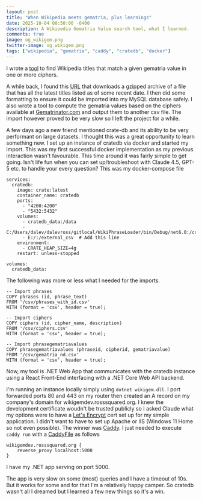 ```yaml
---
layout: post
title: "When Wikipedia meets gematria, plus learnings"
date: 2025-10-04 08:50:00 -0400
description: A Wikipedia Gematria Value search tool, what I learned.
comments: true
image: og_wikigem.png
twitter-image: og_wikigem.png
tags: ["wikipedia", "gematria", "caddy", "cratedb", "docker"]
---
```


I wrote a [tool](https://wikigemdev.rosssquared.org) to find Wikipedia titles that match a given gematria value in one or more ciphers.

A while back, I found this [URL](https://dumps.wikimedia.org/enwiki/latest/enwiki-latest-all-titles-in-ns0.gz) that downloads a gzipped archive of a file that has all the latest titles listed as of some recent date. I then did some formatting to ensure it could be imported into my MySQL database safely. I also wrote a tool to compute the gematria values based on the ciphers available at [Gematrinator.com](gematrinator.com) and output them to another csv file. The import however proved to be very slow so I left the project for a while.

A few days ago a new friend mentioned crate-db and its ability to be very performant on large datasets. I thought this was a great opportunity to learn something new. I set up an instance of cratedb via docker and started my import. This was my first successful docker implementation as my previous interaction wasn't favourable. This time around it was fairly simple to get going. Isn't life fun when you can set up/troubleshoot with Claude 4.5, GPT-5 etc. to handle your every question?
This was my docker-compose file

```
services:
  cratedb:
    image: crate:latest
    container_name: cratedb
    ports:
      - "4200:4200"
      - "5432:5432"
    volumes:
      - cratedb_data:/data
      - C:/Users/dalev/dalevross/gitlocal/WikiPhraseLoader/bin/Debug/net6.0:/csv
      - E:/:/external_csv  # Add this line
    environment:
      - CRATE_HEAP_SIZE=4g
    restart: unless-stopped

volumes:
  cratedb_data:
```

The following was more or less what I needed for the imports.

```
-- Import phrases
COPY phrases (id, phrase_text)
FROM '/csv/phrases_with_id.csv'
WITH (format = 'csv', header = true);

-- Import ciphers
COPY ciphers (id, cipher_name, description)
FROM '/csv/ciphers.csv'
WITH (format = 'csv', header = true);

-- Import phrasegematriavalues
COPY phrasegematriavalues (phraseid, cipherid, gematriavalue)
FROM '/csv/gematria_nd.csv'
WITH (format = 'csv', header = true);
```

Now, my tool is .NET Web App that communicates with the cratedb instance using a React Front-End interfacing with a .NET Core Web API backend.

I'm running an instance locally simply using `dotnet wikigem.dll`. I port forwarded ports 80 and 443 on my router then created an A record on my company's domain for wikigemdev.rosssquared.org. I knew the development certificate woudn't be trusted publicly so I asked Claude what my options were to have a [Let's Encrypt](https://letsencrypt.org/) cert set up for my simple application. I didn't want to have to set up Apache or IIS (Windows 11 Home so not even possible). The winner was [Caddy](https://caddyserver.com/). I just needed to execute `caddy run` with a [CaddyFile](https://caddyserver.com/docs/caddyfile) as follows

```
wikigemdev.rosssquared.org {
    reverse_proxy localhost:5000
}
```

I have my .NET app serving on port 5000.

The app is very slow on some (most) queries and I have a timeout of 10s. But it works for some and for that I'm a relatively happy camper. So cratedb wasn't all I dreamed but I learned a few new things so it's a win.
